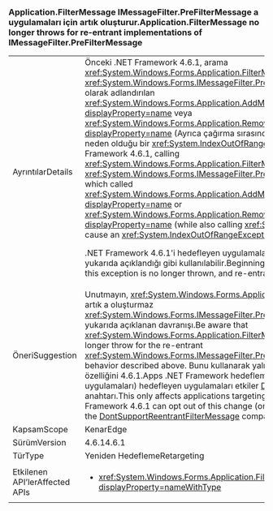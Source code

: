 ### <a name="applicationfiltermessage-no-longer-throws-for-re-entrant-implementations-of-imessagefilterprefiltermessage"></a><span data-ttu-id="707e3-101">Application.FilterMessage IMessageFilter.PreFilterMessage a uygulamaları için artık oluşturur.</span><span class="sxs-lookup"><span data-stu-id="707e3-101">Application.FilterMessage no longer throws for re-entrant implementations of IMessageFilter.PreFilterMessage</span></span>

|   |   |
|---|---|
|<span data-ttu-id="707e3-102">Ayrıntılar</span><span class="sxs-lookup"><span data-stu-id="707e3-102">Details</span></span>|<span data-ttu-id="707e3-103">Önceki .NET Framework 4.6.1, arama <xref:System.Windows.Forms.Application.FilterMessage(System.Windows.Forms.Message@)> ile bir <xref:System.Windows.Forms.IMessageFilter.PreFilterMessage(System.Windows.Forms.Message@)> olarak adlandırılan <xref:System.Windows.Forms.Application.AddMessageFilter(System.Windows.Forms.IMessageFilter)?displayProperty=name> veya <xref:System.Windows.Forms.Application.RemoveMessageFilter(System.Windows.Forms.IMessageFilter)?displayProperty=name> (Ayrıca çağırma sırasında <xref:System.Windows.Forms.Application.DoEvents>) neden olduğu bir <xref:System.IndexOutOfRangeException?displayProperty=name>.</span><span class="sxs-lookup"><span data-stu-id="707e3-103">Prior to the .NET Framework 4.6.1, calling <xref:System.Windows.Forms.Application.FilterMessage(System.Windows.Forms.Message@)> with an <xref:System.Windows.Forms.IMessageFilter.PreFilterMessage(System.Windows.Forms.Message@)> which called <xref:System.Windows.Forms.Application.AddMessageFilter(System.Windows.Forms.IMessageFilter)?displayProperty=name> or <xref:System.Windows.Forms.Application.RemoveMessageFilter(System.Windows.Forms.IMessageFilter)?displayProperty=name> (while also calling <xref:System.Windows.Forms.Application.DoEvents>) would cause an <xref:System.IndexOutOfRangeException?displayProperty=name>.</span></span><p/><span data-ttu-id="707e3-104">.NET Framework 4.6.1'i hedefleyen uygulamalar ile başlayarak, bu artık özel durum ve içe filtreleri yukarıda açıklandığı gibi kullanılabilir.</span><span class="sxs-lookup"><span data-stu-id="707e3-104">Beginning with applications targeting the .NET Framework 4.6.1, this exception is no longer thrown, and re-entrant filters as described above may be used.</span></span>|
|<span data-ttu-id="707e3-105">Öneri</span><span class="sxs-lookup"><span data-stu-id="707e3-105">Suggestion</span></span>|<span data-ttu-id="707e3-106">Unutmayın, <xref:System.Windows.Forms.Application.FilterMessage(System.Windows.Forms.Message@)> artık a oluşturmaz <xref:System.Windows.Forms.IMessageFilter.PreFilterMessage(System.Windows.Forms.Message@)> yukarıda açıklanan davranışı.</span><span class="sxs-lookup"><span data-stu-id="707e3-106">Be aware that <xref:System.Windows.Forms.Application.FilterMessage(System.Windows.Forms.Message@)> will no longer throw for the re-entrant <xref:System.Windows.Forms.IMessageFilter.PreFilterMessage(System.Windows.Forms.Message@)> behavior described above.</span></span> <span data-ttu-id="707e3-107">Bunu kullanarak yalnızca .NET Framework 4.6.1 dışında bu değişikliği özelliğini 4.6.1.Apps .NET Framework hedefleme (veya hedefleme eski çerçeveleri kabul etme uygulamaları) hedefleyen uygulamaları etkiler [DontSupportReentrantFilterMessage](~/docs/framework/migration-guide/mitigation-custom-imessagefilter-prefiltermessage-implementations.md#mitigation) Uyumluluk anahtarı.</span><span class="sxs-lookup"><span data-stu-id="707e3-107">This only affects applications targeting the .NET Framework 4.6.1.Apps targeting the .NET Framework 4.6.1 can opt out of this change (or apps targeting older Frameworks may opt in) by using the [DontSupportReentrantFilterMessage](~/docs/framework/migration-guide/mitigation-custom-imessagefilter-prefiltermessage-implementations.md#mitigation) compatibility switch.</span></span>|
|<span data-ttu-id="707e3-108">Kapsam</span><span class="sxs-lookup"><span data-stu-id="707e3-108">Scope</span></span>|<span data-ttu-id="707e3-109">Kenar</span><span class="sxs-lookup"><span data-stu-id="707e3-109">Edge</span></span>|
|<span data-ttu-id="707e3-110">Sürüm</span><span class="sxs-lookup"><span data-stu-id="707e3-110">Version</span></span>|<span data-ttu-id="707e3-111">4.6.1</span><span class="sxs-lookup"><span data-stu-id="707e3-111">4.6.1</span></span>|
|<span data-ttu-id="707e3-112">Tür</span><span class="sxs-lookup"><span data-stu-id="707e3-112">Type</span></span>|<span data-ttu-id="707e3-113">Yeniden Hedefleme</span><span class="sxs-lookup"><span data-stu-id="707e3-113">Retargeting</span></span>|
|<span data-ttu-id="707e3-114">Etkilenen API’ler</span><span class="sxs-lookup"><span data-stu-id="707e3-114">Affected APIs</span></span>|<ul><li><xref:System.Windows.Forms.Application.FilterMessage(System.Windows.Forms.Message@)?displayProperty=nameWithType></li></ul>|

